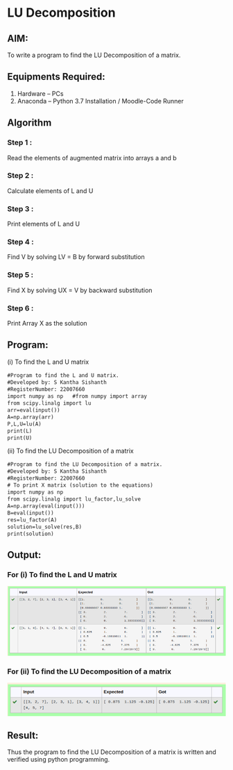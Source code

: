# LU Decomposition 

## AIM:
To write a program to find the LU Decomposition of a matrix.

## Equipments Required:
1. Hardware – PCs
2. Anaconda – Python 3.7 Installation / Moodle-Code Runner

## Algorithm
### Step 1 :
Read the elements of augmented matrix into arrays a and b
### Step 2 :
Calculate elements of L and U
### Step 3 :
Print elements of L and U
### Step 4 :
Find V by solving LV = B by forward substitution
### Step 5 :
Find X by solving UX = V by backward substitution
### Step 6 :
Print Array X as the solution



## Program:
(i) To find the L and U matrix
```
#Program to find the L and U matrix.
#Developed by: S Kantha Sishanth
#RegisterNumber: 22007660
import numpy as np   #from numpy import array
from scipy.linalg import lu
arr=eval(input())
A=np.array(arr)
P,L,U=lu(A)
print(L)
print(U) 

```
(ii) To find the LU Decomposition of a matrix
```
#Program to find the LU Decomposition of a matrix.
#Developed by: S Kantha Sishanth
#RegisterNumber: 22007660
# To print X matrix (solution to the equations)
import numpy as np
from scipy.linalg import lu_factor,lu_solve
A=np.array(eval(input()))
B=eval(input())
res=lu_factor(A)
solution=lu_solve(res,B)
print(solution)
```

## Output:
### For (i) To find the L and U matrix
!['output'](/img01.png)
### For (ii) To find the LU Decomposition of a matrix
!['output'](/img02.png)

## Result:
Thus the program to find the LU Decomposition of a matrix is written and verified using python programming.

